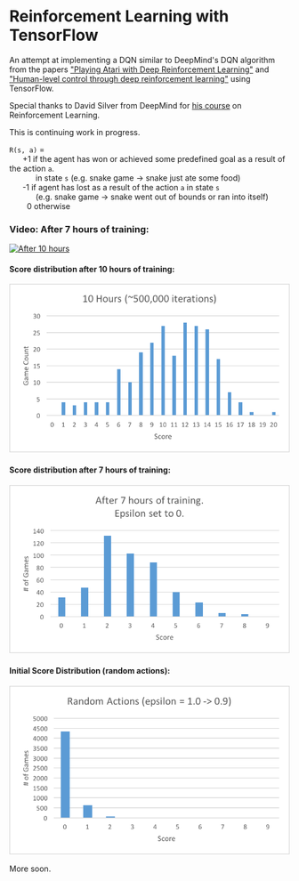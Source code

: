 # Reinforcement Learning with TensorFlow #

An attempt at implementing a DQN similar to DeepMind's DQN algorithm from the papers ["Playing Atari with Deep Reinforcement Learning"](https://www.cs.toronto.edu/~vmnih/docs/dqn.pdf) and ["Human-level control through deep reinforcement learning"](https://storage.googleapis.com/deepmind-media/dqn/DQNNaturePaper.pdf) using TensorFlow.

Special thanks to David Silver from DeepMind for [his course](https://youtu.be/2pWv7GOvuf0?list=PLzuuYNsE1EZAXYR4FJ75jcJseBmo4KQ9-) on Reinforcement Learning.

This is continuing work in progress.

`R(s, a)` =  
&nbsp;&nbsp;&nbsp;&nbsp;&nbsp;&nbsp;+1 if the agent has won or achieved some predefined goal as a result of the action `a`.  
&nbsp;&nbsp;&nbsp;&nbsp;&nbsp;&nbsp;&nbsp;&nbsp;&nbsp;&nbsp;&nbsp;&nbsp;in state `s` (e.g. snake game -> snake just   ate some food)  
&nbsp;&nbsp;&nbsp;&nbsp;&nbsp;&nbsp;-1 if agent has lost as a result of the action `a` in state `s`  
&nbsp;&nbsp;&nbsp;&nbsp;&nbsp;&nbsp;&nbsp;&nbsp;&nbsp;&nbsp;&nbsp;&nbsp;(e.g. snake game -> snake went out of bounds or ran into itself)  
&nbsp;&nbsp;&nbsp;&nbsp;&nbsp;&nbsp;&nbsp;&nbsp;0 otherwise  


### Video: After 7 hours of training:

[![After 10 hours](https://i.ytimg.com/vi/GL9Q3f3fHwk/hqdefault.jpg?sqp=-oaymwEXCNACELwBSFryq4qpAwkIARUAAIhCGAE=&rs=AOn4CLDZv22k5bbSSw-RuPu55o-CrMB72A)](https://youtu.be/GL9Q3f3fHwk)


#### Score distribution after 10 hours of training:

![Score dist. after 10 hours of training](./statistics/10_hours.png)

#### Score distribution after 7 hours of training:

![Score dist. after 7 hours of training](./statistics/7_hours.png)

#### Initial Score Distribution (random actions):

![Initial Score Distribution (random actions)](./statistics/random_actions.png)

More soon.

